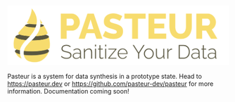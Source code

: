 
![Pasteur Logo with text. Tagline reads: 'Sanitize Your Data'](https://raw.githubusercontent.com/pasteur-dev/pasteur-web/master/assets/img/logo_text_light.svg)

Pasteur is a system for data synthesis in a prototype state.
Head to https://pasteur.dev or https://github.com/pasteur-dev/pasteur for
more information.
Documentation coming soon!